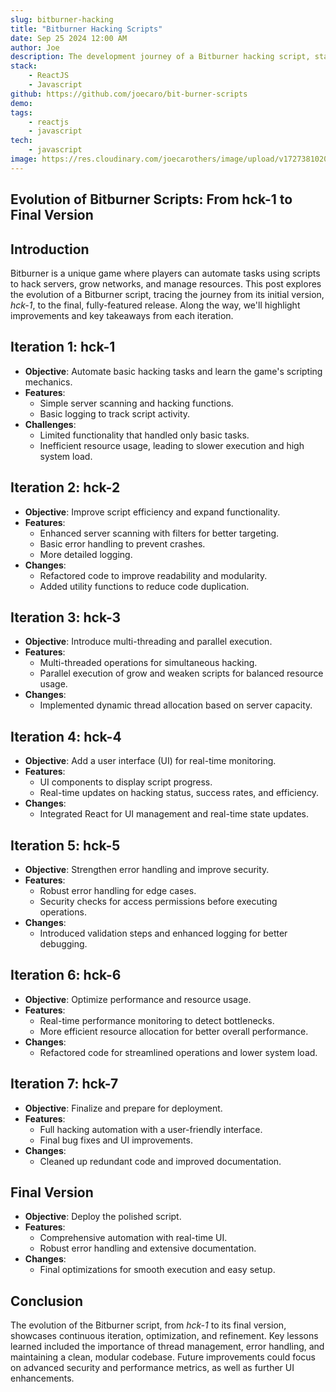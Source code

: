 ```yaml
---
slug: bitburner-hacking
title: "Bitburner Hacking Scripts"
date: Sep 25 2024 12:00 AM
author: Joe
description: The development journey of a Bitburner hacking script, starting from a basic version (hck-1) to a fully-featured final release.
stack:
    - ReactJS
    - Javascript
github: https://github.com/joecaro/bit-burner-scripts
demo: 
tags:
    - reactjs
    - javascript
tech:
    - javascript
image: https://res.cloudinary.com/joecarothers/image/upload/v1727381020/misc/Projects/Device_Shots_2.0_Mockup_o5exzf.png
---
```


## Evolution of Bitburner Scripts: From hck-1 to Final Version

## Introduction

Bitburner is a unique game where players can automate tasks using scripts to hack servers, grow networks, and manage resources. This post explores the evolution of a Bitburner script, tracing the journey from its initial version, *hck-1*, to the final, fully-featured release. Along the way, we'll highlight improvements and key takeaways from each iteration.

## Iteration 1: hck-1

- **Objective**: Automate basic hacking tasks and learn the game's scripting mechanics.
- **Features**:
  - Simple server scanning and hacking functions.
  - Basic logging to track script activity.
- **Challenges**:
  - Limited functionality that handled only basic tasks.
  - Inefficient resource usage, leading to slower execution and high system load.

## Iteration 2: hck-2

- **Objective**: Improve script efficiency and expand functionality.
- **Features**:
  - Enhanced server scanning with filters for better targeting.
  - Basic error handling to prevent crashes.
  - More detailed logging.
- **Changes**:
  - Refactored code to improve readability and modularity.
  - Added utility functions to reduce code duplication.

## Iteration 3: hck-3

- **Objective**: Introduce multi-threading and parallel execution.
- **Features**:
  - Multi-threaded operations for simultaneous hacking.
  - Parallel execution of grow and weaken scripts for balanced resource usage.
- **Changes**:
  - Implemented dynamic thread allocation based on server capacity.

## Iteration 4: hck-4

- **Objective**: Add a user interface (UI) for real-time monitoring.
- **Features**:
  - UI components to display script progress.
  - Real-time updates on hacking status, success rates, and efficiency.
- **Changes**:
  - Integrated React for UI management and real-time state updates.

## Iteration 5: hck-5

- **Objective**: Strengthen error handling and improve security.
- **Features**:
  - Robust error handling for edge cases.
  - Security checks for access permissions before executing operations.
- **Changes**:
  - Introduced validation steps and enhanced logging for better debugging.

## Iteration 6: hck-6

- **Objective**: Optimize performance and resource usage.
- **Features**:
  - Real-time performance monitoring to detect bottlenecks.
  - More efficient resource allocation for better overall performance.
- **Changes**:
  - Refactored code for streamlined operations and lower system load.

## Iteration 7: hck-7

- **Objective**: Finalize and prepare for deployment.
- **Features**:
  - Full hacking automation with a user-friendly interface.
  - Final bug fixes and UI improvements.
- **Changes**:
  - Cleaned up redundant code and improved documentation.

## Final Version

- **Objective**: Deploy the polished script.
- **Features**:
  - Comprehensive automation with real-time UI.
  - Robust error handling and extensive documentation.
- **Changes**:
  - Final optimizations for smooth execution and easy setup.

## Conclusion

The evolution of the Bitburner script, from *hck-1* to its final version, showcases continuous iteration, optimization, and refinement. Key lessons learned included the importance of thread management, error handling, and maintaining a clean, modular codebase. Future improvements could focus on advanced security and performance metrics, as well as further UI enhancements.
